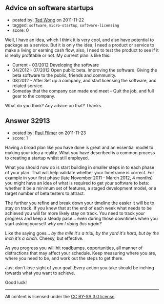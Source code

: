 ## Advice on software startups

- posted by: [Ted Wong](https://stackexchange.com/users/-1/12931-ted-wong) on 2011-11-22
- tagged: `software`, `micro-startup`, `software-licensing`
- score: 0

Well, I have an idea, which I think it is very cool, and also have potential to package as a service. But it is only the idea, I need a product or service to make a living or earning cash flow, also, I need to test the product to see if it is really profitable or not. My current plan is like this:

 - Current - 03/2012 Developing the software
 - 04/2012 - 07/2012 Open public beta. Improving the software. Giving the beta software to the public, friends and community. 
 - 08/2012 - After   Set up a company, and start licensing the software, and related service. 
 - Someday that the company can made end meet - Quit the job, and full gear to the company.

What do you think? Any advice on that? Thanks. 



## Answer 32913

- posted by: [Paul Filmer](https://stackexchange.com/users/-1/14049-paul-filmer) on 2011-11-23
- score: 1

Having a broad plan like you have done is great and an essential model to making your idea a reality. What you have described is a common process to creating a startup whilst still employed.

What you should now do is start building in smaller steps in to each phase of your plan. That will help validate whether your timeframe is correct. For example in your first phase (late November 2011 - March 2012, 4 months) you might have an idea of what is required to get your software to beta: whether it be a minimum set of features, a staged development model, or a target number of beta testers to attract.

The further you refine and break down your timeline the easier it will be to stay on track. If you knew that at the end of each week what needs to be achieved you will far more likely stay on track. You need to track your progress and keep a steady pace... even during those downtimes when you start asking yourself *why am I doing this again?*

Like the saying goes... *by the mile it's a trial, by the yard it's hard, but by the inch it's a cinch*. Cheesy, but effective.

As you progress you will hit roadbumps, opportunities, all manner of distractions that may affect your schedule. Keep measuring where you are, where you need to be, and work out the steps to get there. 

Just don't lose sight of your goal! Every action you take should be inching towards what you want to achieve. 

Good luck!




---

All content is licensed under the [CC BY-SA 3.0 license](https://creativecommons.org/licenses/by-sa/3.0/).
